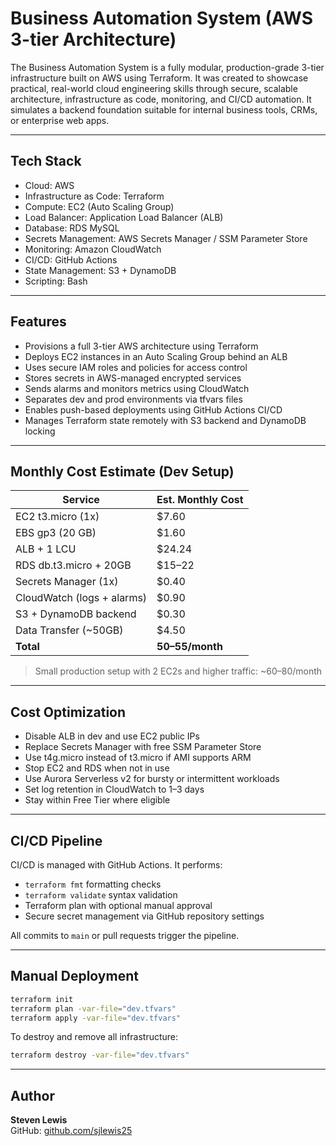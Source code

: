 # Business Automation System (AWS 3-tier Architecture)

The Business Automation System is a fully modular, production-grade 3-tier infrastructure built on AWS using Terraform. It was created to showcase practical, real-world cloud engineering skills through secure, scalable architecture, infrastructure as code, monitoring, and CI/CD automation. It simulates a backend foundation suitable for internal business tools, CRMs, or enterprise web apps.

---

## Tech Stack

- Cloud: AWS  
- Infrastructure as Code: Terraform  
- Compute: EC2 (Auto Scaling Group)  
- Load Balancer: Application Load Balancer (ALB)  
- Database: RDS MySQL  
- Secrets Management: AWS Secrets Manager / SSM Parameter Store  
- Monitoring: Amazon CloudWatch  
- CI/CD: GitHub Actions  
- State Management: S3 + DynamoDB  
- Scripting: Bash

---

## Features

- Provisions a full 3-tier AWS architecture using Terraform  
- Deploys EC2 instances in an Auto Scaling Group behind an ALB  
- Uses secure IAM roles and policies for access control  
- Stores secrets in AWS-managed encrypted services  
- Sends alarms and monitors metrics using CloudWatch  
- Separates dev and prod environments via tfvars files  
- Enables push-based deployments using GitHub Actions CI/CD  
- Manages Terraform state remotely with S3 backend and DynamoDB locking

---

## Monthly Cost Estimate (Dev Setup)

| Service                   | Est. Monthly Cost |
|---------------------------|-------------------|
| EC2 t3.micro (1x)         | $7.60             |
| EBS gp3 (20 GB)           | $1.60             |
| ALB + 1 LCU               | $24.24            |
| RDS db.t3.micro + 20GB    | $15–22            |
| Secrets Manager (1x)      | $0.40             |
| CloudWatch (logs + alarms)| $0.90             |
| S3 + DynamoDB backend     | $0.30             |
| Data Transfer (~50GB)     | $4.50             |
| **Total**                 | **$50–$55/month** |

> Small production setup with 2 EC2s and higher traffic: ~$60–$80/month

---

## Cost Optimization

- Disable ALB in dev and use EC2 public IPs  
- Replace Secrets Manager with free SSM Parameter Store  
- Use t4g.micro instead of t3.micro if AMI supports ARM  
- Stop EC2 and RDS when not in use  
- Use Aurora Serverless v2 for bursty or intermittent workloads  
- Set log retention in CloudWatch to 1–3 days  
- Stay within Free Tier where eligible

---

## CI/CD Pipeline

CI/CD is managed with GitHub Actions. It performs:

- `terraform fmt` formatting checks  
- `terraform validate` syntax validation  
- Terraform plan with optional manual approval  
- Secure secret management via GitHub repository settings  

All commits to `main` or pull requests trigger the pipeline.

---

## Manual Deployment

```bash
terraform init
terraform plan -var-file="dev.tfvars"
terraform apply -var-file="dev.tfvars"
```

To destroy and remove all infrastructure:

```bash
terraform destroy -var-file="dev.tfvars"
```

---

## Author

**Steven Lewis**  
GitHub: [github.com/sjlewis25](https://github.com/sjlewis25)

